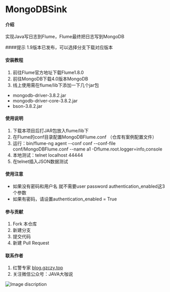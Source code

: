 # MongoDBSink

#### 介绍
实现​Java写日志到Flume，Flume最终把日志写到MongoDB

####提示
1.9版本已发布，可以选择分支下载对应版本

#### 安装教程

1. 前往Flume官方地址下载Flume1.8.0
2. 前往MongoDB下载4.0版本MongoDB
3. 线上使用需在flume/lib下添加一下几个jar包
- mongodb-driver-3.8.2.jar
- mongodb-driver-core-3.8.2.jar
- bson-3.8.2.jar

#### 使用说明

1. 下载本项目后打JAR包放入flume/lib下
2. 在Flume的conf目录配置MongoDBFlume.conf （仓库有案例配置文件）
3. 运行：bin/flume-ng agent --conf conf --conf-file conf/MongoDBFlume.conf --name a1 -Dflume.root.logger=info,console
4. 本地测试：telnet localhost 44444
5. 在telnet插入JSON数据测试

#### 使用注意
- 如果没有密码和用户名 就不需要user password authentication_enabled这3个参数
- 如果有密码，请设置authentication_enabled = True

#### 参与贡献

1. Fork 本仓库
2. 新建分支
3. 提交代码
4. 新建 Pull Request

#### 联系作者
1. 红警专家 [blog.gzczy.top](https://blog.gzczy.top)
2. 关注微信公众号：JAVA大咖说

![Image discription](http://image.gzczy.top/2018/12/qrcode_for_gh_c464884a70ff_258.jpg)

